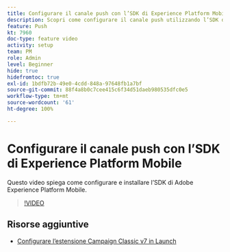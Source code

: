 ```yaml
---
title: Configurare il canale push con l’SDK di Experience Platform Mobile
description: Scopri come configurare il canale push utilizzando l’SDK di Experience Cloud Mobile.
feature: Push
kt: 7960
doc-type: feature video
activity: setup
team: PM
role: Admin
level: Beginner
hide: true
hidefromtoc: true
exl-id: 1bdfb72b-49e0-4cdd-848a-97648fb1a7bf
source-git-commit: 88f4a8b0c7cee415c6f34d51daeb980535dfc0e5
workflow-type: tm+mt
source-wordcount: '61'
ht-degree: 100%

---
```



# Configurare il canale push con l’SDK di Experience Platform Mobile

Questo video spiega come configurare e installare l’SDK di Adobe Experience Platform Mobile.

>[!VIDEO](https://video.tv.adobe.com/v/27699?quality=12)


## Risorse aggiuntive

* [Configurare l’estensione Campaign Classic v7 in Launch](https://aep-sdks.gitbook.io/docs/using-mobile-extensions/adobe-campaignclassic)
